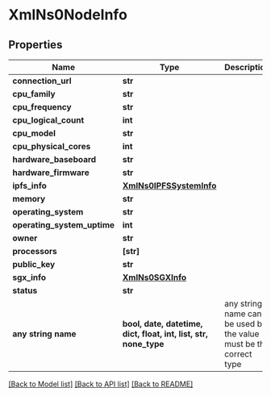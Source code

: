 # XmlNs0NodeInfo


## Properties
Name | Type | Description | Notes
------------ | ------------- | ------------- | -------------
**connection_url** | **str** |  | [optional] 
**cpu_family** | **str** |  | [optional] 
**cpu_frequency** | **str** |  | [optional] 
**cpu_logical_count** | **int** |  | [optional] 
**cpu_model** | **str** |  | [optional] 
**cpu_physical_cores** | **int** |  | [optional] 
**hardware_baseboard** | **str** |  | [optional] 
**hardware_firmware** | **str** |  | [optional] 
**ipfs_info** | [**XmlNs0IPFSSystemInfo**](XmlNs0IPFSSystemInfo.md) |  | [optional] 
**memory** | **str** |  | [optional] 
**operating_system** | **str** |  | [optional] 
**operating_system_uptime** | **int** |  | [optional] 
**owner** | **str** |  | [optional] 
**processors** | **[str]** |  | [optional] 
**public_key** | **str** |  | [optional] 
**sgx_info** | [**XmlNs0SGXInfo**](XmlNs0SGXInfo.md) |  | [optional] 
**status** | **str** |  | [optional] 
**any string name** | **bool, date, datetime, dict, float, int, list, str, none_type** | any string name can be used but the value must be the correct type | [optional]

[[Back to Model list]](../README.md#documentation-for-models) [[Back to API list]](../README.md#documentation-for-api-endpoints) [[Back to README]](../README.md)


